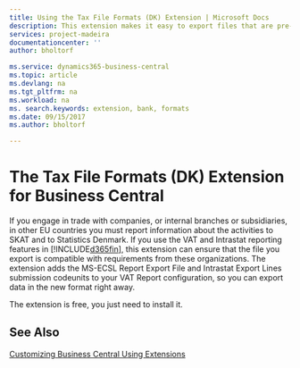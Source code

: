 ```yaml
---
title: Using the Tax File Formats (DK) Extension | Microsoft Docs
description: This extension makes it easy to export files that are pre-formatted to meet bank requirements for electronic submissions.
services: project-madeira
documentationcenter: ''
author: bholtorf

ms.service: dynamics365-business-central
ms.topic: article
ms.devlang: na
ms.tgt_pltfrm: na
ms.workload: na
ms. search.keywords: extension, bank, formats
ms.date: 09/15/2017
ms.author: bholtorf

---
```


# The Tax File Formats (DK) Extension for Business Central
If you engage in trade with companies, or internal branches or subsidiaries, in other EU countries you must report information about the activities to SKAT and to Statistics Denmark. If you use the VAT and Intrastat reporting features in [!INCLUDE[d365fin](includes/d365fin_md.md)], this extension can ensure that the file you export is compatible with requirements from these organizations. The extension adds the MS-ECSL Report Export File and Intrastat Export Lines submission codeunits to your VAT Report configuration, so you can export data in the new format right away.

The extension is free, you just need to install it.

## See Also
[Customizing Business Central Using Extensions](ui-extensions.md)
